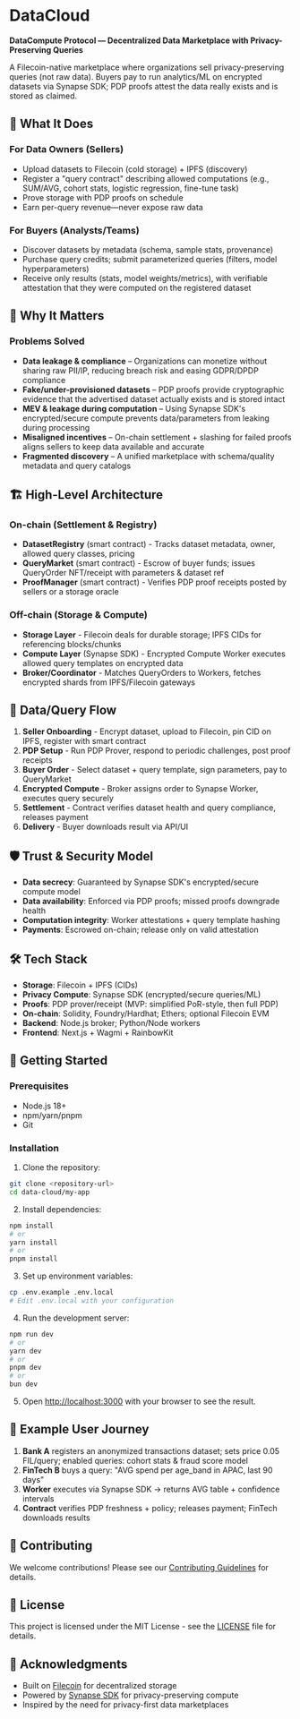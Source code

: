 # DataCloud

**DataCompute Protocol — Decentralized Data Marketplace with Privacy-Preserving Queries**

A Filecoin-native marketplace where organizations sell privacy-preserving queries (not raw data). Buyers pay to run analytics/ML on encrypted datasets via Synapse SDK; PDP proofs attest the data really exists and is stored as claimed.

## 🎯 What It Does

### For Data Owners (Sellers)
- Upload datasets to Filecoin (cold storage) + IPFS (discovery)
- Register a "query contract" describing allowed computations (e.g., SUM/AVG, cohort stats, logistic regression, fine-tune task)
- Prove storage with PDP proofs on schedule
- Earn per-query revenue—never expose raw data

### For Buyers (Analysts/Teams)
- Discover datasets by metadata (schema, sample stats, provenance)
- Purchase query credits; submit parameterized queries (filters, model hyperparameters)
- Receive only results (stats, model weights/metrics), with verifiable attestation that they were computed on the registered dataset

## 🚀 Why It Matters

### Problems Solved
- **Data leakage & compliance** – Organizations can monetize without sharing raw PII/IP, reducing breach risk and easing GDPR/DPDP compliance
- **Fake/under-provisioned datasets** – PDP proofs provide cryptographic evidence that the advertised dataset actually exists and is stored intact
- **MEV & leakage during computation** – Using Synapse SDK's encrypted/secure compute prevents data/parameters from leaking during processing
- **Misaligned incentives** – On-chain settlement + slashing for failed proofs aligns sellers to keep data available and accurate
- **Fragmented discovery** – A unified marketplace with schema/quality metadata and query catalogs

## 🏗️ High-Level Architecture

### On-chain (Settlement & Registry)
- **DatasetRegistry** (smart contract) - Tracks dataset metadata, owner, allowed query classes, pricing
- **QueryMarket** (smart contract) - Escrow of buyer funds; issues QueryOrder NFT/receipt with parameters & dataset ref
- **ProofManager** (smart contract) - Verifies PDP proof receipts posted by sellers or a storage oracle

### Off-chain (Storage & Compute)
- **Storage Layer** - Filecoin deals for durable storage; IPFS CIDs for referencing blocks/chunks
- **Compute Layer** (Synapse SDK) - Encrypted Compute Worker executes allowed query templates on encrypted data
- **Broker/Coordinator** - Matches QueryOrders to Workers, fetches encrypted shards from IPFS/Filecoin gateways

## 🔄 Data/Query Flow

1. **Seller Onboarding** - Encrypt dataset, upload to Filecoin, pin CID on IPFS, register with smart contract
2. **PDP Setup** - Run PDP Prover, respond to periodic challenges, post proof receipts
3. **Buyer Order** - Select dataset + query template, sign parameters, pay to QueryMarket
4. **Encrypted Compute** - Broker assigns order to Synapse Worker, executes query securely
5. **Settlement** - Contract verifies dataset health and query compliance, releases payment
6. **Delivery** - Buyer downloads result via API/UI

## 🛡️ Trust & Security Model

- **Data secrecy**: Guaranteed by Synapse SDK's encrypted/secure compute model
- **Data availability**: Enforced via PDP proofs; missed proofs downgrade health
- **Computation integrity**: Worker attestations + query template hashing
- **Payments**: Escrowed on-chain; release only on valid attestation



## 🛠️ Tech Stack

- **Storage**: Filecoin + IPFS (CIDs)
- **Privacy Compute**: Synapse SDK (encrypted/secure queries/ML)
- **Proofs**: PDP prover/receipt (MVP: simplified PoR-style, then full PDP)
- **On-chain**: Solidity, Foundry/Hardhat; Ethers; optional Filecoin EVM
- **Backend**: Node.js broker; Python/Node workers
- **Frontend**: Next.js + Wagmi + RainbowKit

## 🚀 Getting Started

### Prerequisites
- Node.js 18+ 
- npm/yarn/pnpm
- Git

### Installation

1. Clone the repository:
```bash
git clone <repository-url>
cd data-cloud/my-app
```

2. Install dependencies:
```bash
npm install
# or
yarn install
# or
pnpm install
```

3. Set up environment variables:
```bash
cp .env.example .env.local
# Edit .env.local with your configuration
```

4. Run the development server:
```bash
npm run dev
# or
yarn dev
# or
pnpm dev
# or
bun dev
```

5. Open [http://localhost:3000](http://localhost:3000) with your browser to see the result.

## 📖 Example User Journey

1. **Bank A** registers an anonymized transactions dataset; sets price 0.05 FIL/query; enabled queries: cohort stats & fraud score model
2. **FinTech B** buys a query: "AVG spend per age_band in APAC, last 90 days"
3. **Worker** executes via Synapse SDK → returns AVG table + confidence intervals
4. **Contract** verifies PDP freshness + policy; releases payment; FinTech downloads results

## 🤝 Contributing

We welcome contributions! Please see our [Contributing Guidelines](CONTRIBUTING.md) for details.

## 📄 License

This project is licensed under the MIT License - see the [LICENSE](LICENSE) file for details.


## 🙏 Acknowledgments

- Built on [Filecoin](https://filecoin.io) for decentralized storage
- Powered by [Synapse SDK](https://synapse.ai) for privacy-preserving compute
- Inspired by the need for privacy-first data marketplaces
